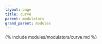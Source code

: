 ```yaml
---
layout: page
title: curve
parent: modulators
grand_parent: modules
---
```


{% include modules/modulators/curve.md %}
